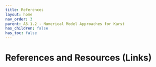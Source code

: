```yaml
---
title: References
layout: home
nav_order: 3
parent: A5.1.2 - Numerical Model Approaches for Karst
has_children: false
has_toc: false
---
```


<script
  src="https://cdn.mathjax.org/mathjax/latest/MathJax.js?config=TeX-AMS-MML_HTMLorMML"
  type="text/javascript">
</script>

# References and Resources (Links)


> ## 
